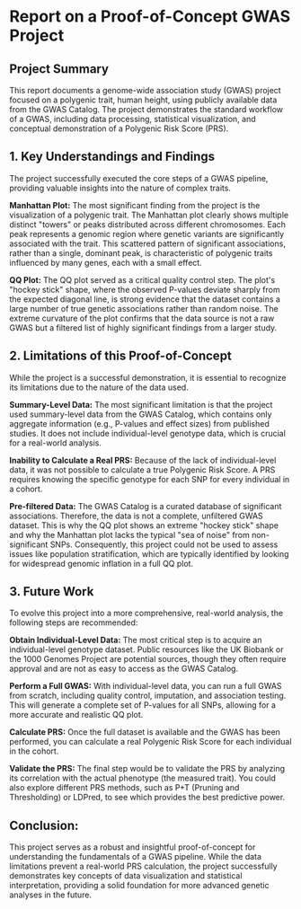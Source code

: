 # Report on a Proof-of-Concept GWAS Project
## Project Summary
This report documents a genome-wide association study (GWAS) project focused on a polygenic trait, human height, using publicly available data from the GWAS Catalog. The project demonstrates the standard workflow of a GWAS, including data processing, statistical visualization, and conceptual demonstration of a Polygenic Risk Score (PRS).

## 1. Key Understandings and Findings
The project successfully executed the core steps of a GWAS pipeline, providing valuable insights into the nature of complex traits.

**Manhattan Plot:** The most significant finding from the project is the visualization of a polygenic trait. The Manhattan plot  clearly shows multiple distinct "towers" or peaks distributed across different chromosomes. Each peak represents a genomic region where genetic variants are significantly associated with the trait. This scattered pattern of significant associations, rather than a single, dominant peak, is characteristic of polygenic traits influenced by many genes, each with a small effect.

**QQ Plot:** The QQ plot served as a critical quality control step. The plot's "hockey stick" shape, where the observed P-values deviate sharply from the expected diagonal line, is strong evidence that the dataset contains a large number of true genetic associations rather than random noise. The extreme curvature of the plot confirms that the data source is not a raw GWAS but a filtered list of highly significant findings from a larger study.

## 2. Limitations of this Proof-of-Concept
While the project is a successful demonstration, it is essential to recognize its limitations due to the nature of the data used.

**Summary-Level Data:** The most significant limitation is that the project used summary-level data from the GWAS Catalog, which contains only aggregate information (e.g., P-values and effect sizes) from published studies. It does not include individual-level genotype data, which is crucial for a real-world analysis.

**Inability to Calculate a Real PRS:** Because of the lack of individual-level data, it was not possible to calculate a true Polygenic Risk Score. A PRS requires knowing the specific genotype for each SNP for every individual in a cohort.

**Pre-filtered Data:** The GWAS Catalog is a curated database of significant associations. Therefore, the data is not a complete, unfiltered GWAS dataset. This is why the QQ plot shows an extreme "hockey stick" shape and why the Manhattan plot lacks the typical "sea of noise" from non-significant SNPs. Consequently, this project could not be used to assess issues like population stratification, which are typically identified by looking for widespread genomic inflation in a full QQ plot.

## 3. Future Work
To evolve this project into a more comprehensive, real-world analysis, the following steps are recommended:

**Obtain Individual-Level Data:** The most critical step is to acquire an individual-level genotype dataset. Public resources like the UK Biobank or the 1000 Genomes Project are potential sources, though they often require approval and are not as easy to access as the GWAS Catalog.

**Perform a Full GWAS:** With individual-level data, you can run a full GWAS from scratch, including quality control, imputation, and association testing. This will generate a complete set of P-values for all SNPs, allowing for a more accurate and realistic QQ plot.

**Calculate PRS:** Once the full dataset is available and the GWAS has been performed, you can calculate a real Polygenic Risk Score for each individual in the cohort.

**Validate the PRS:** The final step would be to validate the PRS by analyzing its correlation with the actual phenotype (the measured trait). You could also explore different PRS methods, such as P+T (Pruning and Thresholding) or LDPred, to see which provides the best predictive power.

## Conclusion:

This project serves as a robust and insightful proof-of-concept for understanding the fundamentals of a GWAS pipeline. While the data limitations prevent a real-world PRS calculation, the project successfully demonstrates key concepts of data visualization and statistical interpretation, providing a solid foundation for more advanced genetic analyses in the future.
